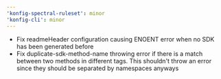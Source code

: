 ```yaml
---
'konfig-spectral-ruleset': minor
'konfig-cli': minor
---
```


- Fix readmeHeader configuration causing ENOENT error when no SDK has been
  generated before
- Fix duplicate-sdk-method-name throwing error if there is a match between two
  methods in different tags. This shouldn't throw an error since they should be
  separated by namespaces anyways

